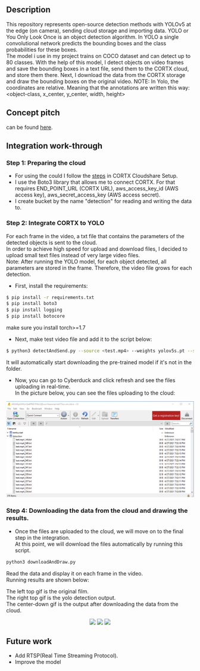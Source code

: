 ## Description

This repository represents open-source detection methods with YOLOv5 at the edge (on camera), sending cloud storage and importing data. YOLO or You Only Look Once is an object detection algorithm. In YOLO a single convolutional network predicts the bounding boxes and the class probabilities for these boxes. \
The model i use in my project trains on COCO dataset and can detect up to 80 classes. With the help of this model, I detect objects on video frames and save the bounding boxes in a text file, send them to the CORTX cloud, and store them there. Next, I download the data from the CORTX storage and draw the bounding boxes on the original video. 
NOTE: In Yolo, the coordinates are relative. Meaning that the annotations are written this way: \
<object-class, x_center, y_center, width, height>

## Concept pitch
can be found [here](https://www.loom.com/share/4c0956c5851249db8119a0fdaa7f2d16).

## Integration work-through

### Step 1: Preparing the cloud
* For using the could I follow the [steps](https://github.com/Seagate/cortx/wiki/CORTX-Cloudshare-Setup-for-April-Hackathon-2021) in CORTX Cloudshare Setup.
* I use the Boto3 library that allows me to connect CORTX. 
For that requires END_POINT_URL (CORTX URL), aws_access_key_id (AWS access key), aws_secret_access_key (AWS access secret).
* I create bucket by the name "detection" for reading and writing the data to.

### Step 2: Integrate CORTX to YOLO
For each frame in the video, a txt file that contains the parameters of the detected objects is sent to the cloud.\
In order to achieve high speed for upload and download files, I decided to upload small text files instead of very large video files. \
Note: After running the YOLO model, for each object detected, all parameters are stored in the frame. Therefore, the video file grows for each detection.
* First, install the requirements:
```bash
$ pip install -r requirements.txt
$ pip install boto3
$ pip install logging
$ pip install botocore
```
make sure you install torch>=1.7
* Next, make test video file and add it to the script below:
```bash
$ python3 detectAndSend.py --source <test.mp4> --weights yolov5s.pt --save-txt
```
It will automatically start downloading the pre-trained model if it's not in the folder.
* Now, you can go to Cyberduck and click refresh and see the files uploading in real-time.\
In the picture below, you can see the files uploading to the cloud:

<p align="center">
   <img src="./gif/image.png">
</p>

### Step 4: Downloading the data from the cloud and drawing the results.
* Once the files are uploaded to the cloud, we will move on to the final step in the integration.\
At this point, we will download the files automatically by running this script.
```bash
python3 downloadAndDraw.py
```
Read the data and display it on each frame in the video.\
Running results are shown below:

The left top gif is the original film.\
The right top gif is the yolo detection output.\
The center-down gif is the output after downloading the data from the cloud.

<p align="center">
   <img src="./gif/original.gif">
   <img src="./gif/yoloResults.gif">
   <img src="./gif/outputAfterReceive.gif">
</p>

## Future work
* Add RTSP(Real Time Streaming Protocol).
* Improve the model

